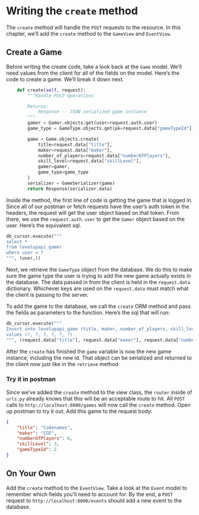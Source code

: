 # Writing the `create` method
The `create` method will handle the `POST` requests to the resource. In this chapter, we’ll add the `create` method to the `GameView` and `EventView`. 

## Create a Game
Before writing the create code, take a look back at the `Game` model. We’ll need values from the client for all of the fields on the model. 
Here’s the code to create a game. We’ll break it down next.
```python
    def create(self, request):
        """Handle POST operations

        Returns:
            Response -- JSON serialized game instance
        """
        gamer = Gamer.objects.get(user=request.auth.user)
        game_type = GameType.objects.get(pk=request.data["gameTypeId"])

        game = Game.objects.create(
            title=request.data["title"],
            maker=request.data["maker"],
            number_of_players=request.data["numberOfPlayers"],
            skill_level=request.data["skillLevel"],
            gamer=gamer,
            game_type=game_type
        )
        serializer = GameSerializer(game)
        return Response(serializer.data)


```
Inside the method, the first line of code is getting the game that is logged in. Since all of our postman or fetch requests have the user’s auth token in the headers, the request will get the user object based on that token. From there, we use the `request.auth.user` to get the `Gamer` object based on the user. Here’s the equivalent sql.
```python
db_cursor.execute("""
select *
from levelupapi_gamer
where user = ?
""", (user,))
```

Next, we retrieve the `GameType` object from the database. We do this to make sure the game type the user is trying to add the new game actually exists in the database. 
The data passed in from the client is held in the `request.data` dictionary. Whichever keys are used on the `request.data` must match what the client is passing to the server.

To add the game to the database, we call the `create` ORM method and pass the fields as parameters to the function. Here’s the sql that will run:

```python
db_cursor.execute("""
Insert into levelupapi_game (title, maker, number_of_players, skill_level, gamer_id, game_type_id)
values (?, ?, ?, ?, ?, ?)
""", (request.data["title"], request.data["maker"], request.data["numberOfPlayers"], request.data["skillLevel"], gamer, game_type)) 
```

After the `create` has finished the `game` variable is now the new game instance, including the new id. That object can be serialized and returned to the client now just like in the `retrieve` method

### Try it in postman
Since we’ve added the `create` method to the view class, the `router` inside of `urls.py` already knows that this will be an acceptable route to hit. All `POST` calls to `http://localhost:8000/games` will now call the `create` method. Open up postman to try it out. Add this game to the request body:
```json
{
    "title": "Codenames",
    "maker": "CGE",
    "numberOfPlayers": 6,
    "skillLevel": 3,
    "gameTypeId": 2
}
```

## On Your Own
Add the `create` method to the `EventView`. Take a look at the `Event` model to remember which fields you’ll need to account for. By the end, a `POST` request to `http://localhost:8000/events` should add a new event to the database.